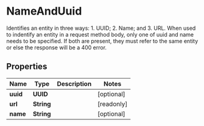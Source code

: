 

# NameAndUuid

Identifies an entity in three ways: 1. UUID; 2. Name; and 3. URL. When used to indentify an entity in a request method body, only one of uuid and name needs to be specified. If both are present, they must refer to the same entity or else the response will be a 400 error.

## Properties

Name | Type | Description | Notes
------------ | ------------- | ------------- | -------------
**uuid** | **UUID** |  |  [optional]
**url** | **String** |  |  [readonly]
**name** | **String** |  |  [optional]



